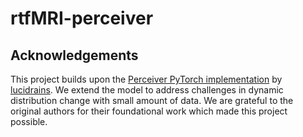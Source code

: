 # rtfMRI-perceiver
## Acknowledgements

This project builds upon the [Perceiver PyTorch implementation](https://github.com/lucidrains/perceiver-pytorch) by [lucidrains](https://github.com/lucidrains). We extend the model to address challenges in dynamic distribution change with small amount of data. We are grateful to the original authors for their foundational work which made this project possible.
